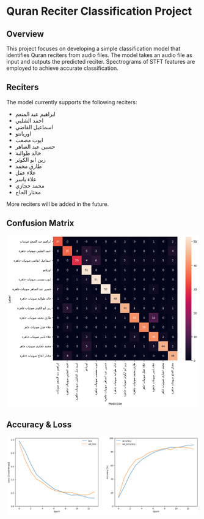 # Quran Reciter Classification Project

## Overview

This project focuses on developing a simple classification model that identifies Quran reciters from audio files. The model takes an audio file as input and outputs the predicted reciter. Spectrograms of STFT features are employed to achieve accurate classification.

## Reciters

The model currently supports the following reciters:
- ابراهيم عبد المنعم 
- احمد الشلبي  
- اسماعيل القاضي  
- اوريانتو
- ايوب مصعب  
- حسين عبد الضاهر  
- خالد طوالبة  
- زين ابو الكوثر  
- طارق محمد  
- علاء عقل  
- علاء ياسر  
- محمد حجازي  
- مختار الحاج 

More reciters will be added in the future.

## Confusion Matrix

![Confusion Matrix](confusion.png)


## Accuracy & Loss

![Accuracy & Loss](acc_loss.png)
